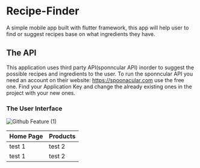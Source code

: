 # Recipe-Finder
A simple mobile app built with flutter framework, this app will help user to find or suggest recipes base on what ingredients they have.

## The API

This application uses third party API(sponncular API) inorder to suggest the possible recipes and ingredients to the user. To run the sponncular API you need an account on their website: https://spoonacular.com use the free one. Find your Application Key and change the already existing ones in the project with your new ones.

### The User Interface


![Github Feature (1)](https://user-images.githubusercontent.com/55832656/162485536-5e849597-91b0-42b1-93bb-4051d6367c0c.gif)


| Home Page | Products |
| --------- |----------|
|   test 1  | test 2   |
|   test 1  | test 2   |
